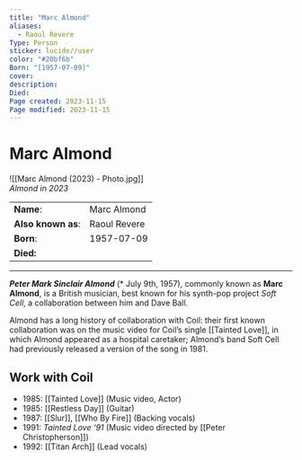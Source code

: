 ```yaml
---
title: "Marc Almond"
aliases:
  - Raoul Revere
Type: Person
sticker: lucide//user
color: "#20bf6b"
Born: "[1957-07-09]"
cover: 
description: 
Died: 
Page created: 2023-11-15
Page modified: 2023-11-15
---
```


# Marc Almond

![[Marc Almond (2023) - Photo.jpg]]  
*Almond in 2023*

|  |  |
| --- | --- |
| __Name__: | Marc Almond |
| __Also known as__: | Raoul Revere |
| __Born__: | 1957-07-09 |
| __Died:__ |  |

---

*__Peter Mark Sinclair Almond__*  (\* July 9th, 1957), commonly known as __Marc Almond__, is a British musician, best known for his synth-pop project *Soft Cell*, a collaboration between him and Dave Ball.

Almond has a long history of collaboration with Coil: their first known collaboration was on the music video for Coil’s single [[Tainted Love]], in which Almond appeared as a hospital caretaker; Almond’s band Soft Cell had previously released a version of the song in 1981.

## Work with Coil

- 1985: [[Tainted Love]] (Music video, Actor)
- 1985: [[Restless Day]] (Guitar)
- 1987: [[Slur]], [[Who By Fire]] (Backing vocals)
- 1991: *Tainted Love ‘91* (Music video directed by [[Peter Christopherson]])
- 1992: [[Titan Arch]] (Lead vocals)
